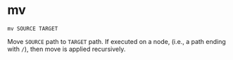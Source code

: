 # mv

```text
mv SOURCE TARGET
```

Move `SOURCE` path to `TARGET` path. If executed on a node, (i.e., a path ending with `/`), then move is applied recursively.

